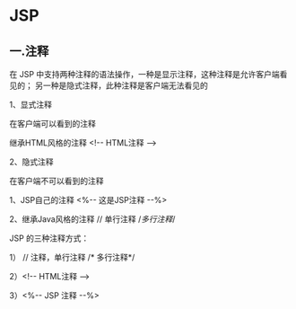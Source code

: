 # JSP

## 一.注释

在 JSP 中支持两种注释的语法操作，一种是显示注释，这种注释是允许客户端看见的； 另一种是隐式注释，此种注释是客户端无法看见的

1、显式注释

在客户端可以看到的注释

继承HTML风格的注释    &lt;!-- HTML注释 --&gt;		<!-- 这是HTML注释 -->

2、隐式注释

在客户端不可以看到的注释

1、JSP自己的注释     <%-- 这是JSP注释 --%>

2、继承Java风格的注释		// 单行注释    /*多行注释*/

JSP 的三种注释方式：

1） // 注释，单行注释 /* 多行注释*/

2）&lt;!-- HTML注释 --&gt;

3）<%-- JSP 注释 --%>


